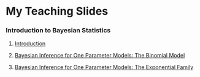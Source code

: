 # My Teaching Slides

### Introduction to Bayesian Statistics

1. [Introduction](Bayesian/F14MATH9810_Lec1.pdf)

2. [Bayesian Inference for One Parameter Models: The Binomial Model](Bayesian/F14MATH9810_Lec2.pdf)

3. [Bayesian Inference for One Parameter Models: The Exponential Family](Bayesian/F14MATH9810_Lec3.pdf)
